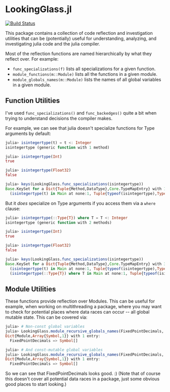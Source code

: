 # LookingGlass.jl

[![Build Status](https://travis-ci.com/NHDaly/LookingGlass.jl.svg?branch=master)](https://travis-ci.com/NHDaly/LookingGlass.jl)

This package contains a collection of code reflection and investigation utilities that can
be (potentially) useful for understanding, analyzing, and investigating julia code and the
julia compiler.

Most of the reflection functions are named hierarchically by what they reflect over. For
example:
- `func_specializations(f)` lists all specializations for a given function.
- `module_functions(m::Module)` lists all the functions in a given module.
- `module_globals_names(m::Module)` lists the names of all global variables in a given module.

## Function Utilities

I've used `func_specializations()` and `func_backedges()` quite a bit when trying to
understand decisions the compiler makes.

For example, we can see that julia doesn't specialize functions for Type arguments by default:
```julia
julia> isintegertype(t) = t <: Integer
isintegertype (generic function with 1 method)

julia> isintegertype(Int)
true

julia> isintegertype(Float32)
false

julia> keys(LookingGlass.func_specializations(isintegertype))
Base.KeySet for a Dict{Tuple{Method,DataType},Core.TypeMapEntry} with 1 entry. Keys:
  (isintegertype(t) in Main at none:1, Tuple{typeof(isintegertype),Type})
```

But it _does_ specialize on Type arguments if you access them via a `where` clause:
```julia
julia> isintegertype(::Type{T}) where T = T <: Integer
isintegertype (generic function with 2 methods)

julia> isintegertype(Int)
true

julia> isintegertype(Float32)
false

julia> keys(LookingGlass.func_specializations(isintegertype))
Base.KeySet for a Dict{Tuple{Method,DataType},Core.TypeMapEntry} with 3 entries. Keys:
  (isintegertype(t) in Main at none:1, Tuple{typeof(isintegertype),Type})
  (isintegertype(::Type{T}) where T in Main at none:1, Tuple{typeof(isintegertype),Type{Float32}})
```

## Module Utilities

These functions provide reflection over Modules. This can be useful for example, when
working on multithreading a package, where you may want to check for potential places where
data races can occur -- all global mutable state. This can be covered via:
```julia
julia> # Non-const global variables
julia> LookingGlass.module_recursive_globals_names(FixedPointDecimals, constness=:nonconst, mutability=:all)
Dict{Module,Array{Symbol,1}} with 1 entry:
  FixedPointDecimals => Symbol[]

julia> # And const-mutable global variables
julia> LookingGlass.module_recursive_globals_names(FixedPointDecimals, constness=:const, mutability=:mutable)
Dict{Module,Array{Symbol,1}} with 1 entry:
  FixedPointDecimals => Symbol[]
```

So we can see that FixedPointDecimals looks good. :) (Note that of course this doesn't cover
all potential data races in a package, just some obvious good places to start looking.)
